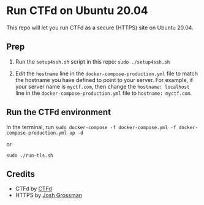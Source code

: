 # Run CTFd on Ubuntu 20.04

This repo will let you run CTFd as a secure (HTTPS) site on Ubuntu 20.04. 

## Prep

1. Run the `setup4ssh.sh` script in this repo:
`sudo ./setup4ssh.sh`

2. Edit the `hostname` line in the `docker-compose-production.yml` file to match the hostname you have defined to point to your server.
For example, if your server name is `myctf.com`, then change the `hostname: localhost` line in the `docker-compose-production.yml` file to `hostname: myctf.com`.

## Run the CTFd environment

In the terminal, run `sudo docker-compose -f docker-compose.yml -f docker-compose-production.yml up -d`

or

`sudo ./run-tls.sh`




## Credits

- CTFd by [CTFd](https://github.com/CTFd/CTFd)
- HTTPS by [Josh Grossman](https://github.com/tghosth/CTFd-docker-deploy)
